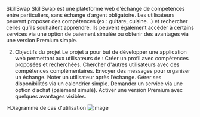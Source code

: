 SkillSwap
SkillSwap est une plateforme web d’échange de compétences entre particuliers, sans échange d’argent obligatoire. Les utilisateurs peuvent proposer des compétences (ex : guitare, cuisine…) et rechercher celles qu’ils souhaitent apprendre. Ils peuvent également accéder à certains services via une option de paiement simulée ou obtenir des avantages via une version Premium simple.

2.  Objectifs du projet
Le projet a pour but de développer une application web permettant aux utilisateurs de :
Créer un profil avec compétences proposées et recherchées.
Chercher d'autres utilisateurs avec des compétences complémentaires.
Envoyer des messages pour organiser un échange.
Noter un utilisateur après l’échange.
Gérer ses disponibilités via un calendrier simple.
Demander un service via une option d’achat (paiement simulé).
Activer une version Premium avec quelques avantages visibles.



I-Diagramme de cas d'utilisation
![image](https://github.com/user-attachments/assets/c96e8db9-44a6-4dcf-a5da-adb6e6f0ef26)
